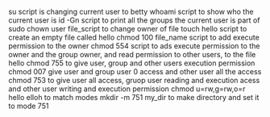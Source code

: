 su script is changing current user to betty
whoami script to show who the current user is
id -Gn script to print all the groups the current user is part of
sudo chown user file_script to change owner of file
touch hello script to create an empty file called hello
chmod 100 file_name script to add execute permission to the owner
chmod 554 script to ads execute permission to the owner and the group owner, and read permission to other users, to the file hello
chmod 755 to give user, group and other users execution permission
chmod 007 give user and group user 0 access and other user all the access
chmod 753 to give user all access, gruop user reading and execution acess and other user writing and execution permission
chmod u=rw,g=rw,o=r hello elloh to match modes
mkdir -m 751 my_dir to make directory and set it to mode 751
